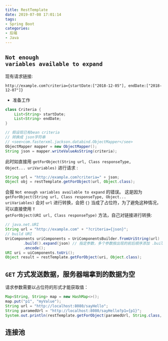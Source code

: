 ```yaml
---
title: RestTemplate
date: 2019-07-08 17:01:14
tags:
- Spring Boot
categories:
- 后端
- Java
---
```


## <code>Not enough variables available to expand</code>

现有请求链接:
```
http://example.com?criteria={startDate:["2018-12-05"], endDate:["2018-12-07"]}
```

- 准备工作

```java
class Criteria {
    List<String> startDate;
    List<String> endDate;
}
```

```java
// 假设现已有bean criteria
// 转换成 json字符串
// <see>com.fasterxml.jackson.databind.ObjectMapper</see>
ObjectMapper mapper = new ObjectMapper();
String json = mapper.writeValueAsString(criteria);
```
此时如直接用 <code>getForObject(String url, Class<T> responseType, Object... uriVariables)</code> 进行请求 :

```java
String url = "http://example.com?criteria=" + json;
Object obj = restTemplate.getForObject(url, Object.class);
```

会报 <code>Not enough variables available to expand</code> 的错误。
这是因为 <code>getForObject(String url, Class<T> responseType, Object... uriVariables)</code> 会对 <code>url</code> 进行转换，会把 <code>{}</code> 当成了占位符，为了避免这种情况，可以直接使用 <code>T getForObject(URI url, Class<T> responseType)</code> 方法，自己对链接进行转换:

```java
// java.net.URI
String url = "http://example.com" + "?criteria={json}";
// build URI
UriComponents uriComponents = UriComponentsBuilder.fromUriString(url)
        .build().expand(json) // 指定参数，多个参数按出现的前后顺序添加 .build(json1, json2)
        .encode();
URI uri = uiComponents.toUri();
Object result = restTemplate.getForObject(uri, Object.class);
```

## <code>GET</code> 方式发送数据，服务器端拿到的数据为空

请求参数需要以占位符的形式才能获取值：
```java
Map<String, String> map = new HashMap<>();
map.put("p1", "myValue");
String url = "http://localhost:8080/sayHello";
String paramedUrl = "http://localhost:8080/sayHello?p1={p1}";
System.out.println(restTemplate.getForObject(paramedUrl, String.class, map));
```

## 连接池
